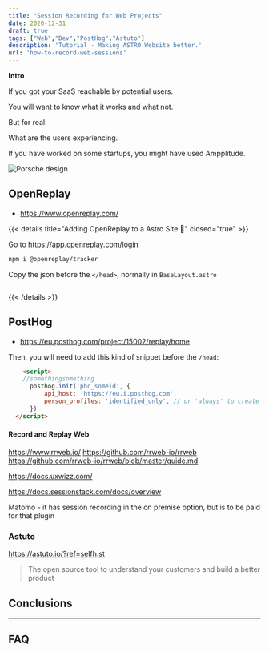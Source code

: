 ```yaml
---
title: "Session Recording for Web Projects"
date: 2026-12-31
draft: true
tags: ["Web","Dev","PostHog","Astuto"]
description: 'Tutorial - Making ASTRO Website better.'
url: 'how-to-record-web-sessions'
---
```


**Intro**

If you got your SaaS reachable by potential users.

You will want to know what it works and what not.

But for real.

What are the users experiencing.

If you have worked on some startups, you might have used Ampplitude.

![Porsche design](/blog_img/outro/porsche.png)


## OpenReplay

* https://www.openreplay.com/

{{< details title="Adding OpenReplay to a Astro Site 📌" closed="true" >}}

Go to https://app.openreplay.com/login


```sh
npm i @openreplay/tracker
```

Copy the json before the `</head>`, normally in `BaseLayout.astro`

```json

```

{{< /details >}}

## PostHog

* https://eu.posthog.com/project/15002/replay/home

Then, you will need to add this kind of snippet before the `/head`:

```html
    <script>
    //somethingsomething 
      posthog.init('phc_someid', {
          api_host: 'https://eu.i.posthog.com',
          person_profiles: 'identified_only', // or 'always' to create profiles for anonymous users as well
      })
  </script>
```

#### Record and Replay Web

https://www.rrweb.io/
https://github.com/rrweb-io/rrweb
https://github.com/rrweb-io/rrweb/blob/master/guide.md

https://docs.uxwizz.com/

https://docs.sessionstack.com/docs/overview

Matomo - it has session recording in the on premise option, but is to be paid for that plugin

### Astuto

https://astuto.io/?ref=selfh.st

> The open source tool to understand your customers and build a better product

## Conclusions


---

## FAQ